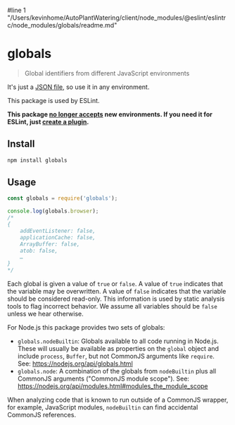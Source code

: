 #line 1 "/Users/kevinhome/AutoPlantWatering/client/node_modules/@eslint/eslintrc/node_modules/globals/readme.md"
# globals

> Global identifiers from different JavaScript environments

It's just a [JSON file](globals.json), so use it in any environment.

This package is used by ESLint.

**This package [no longer accepts](https://github.com/sindresorhus/globals/issues/82) new environments. If you need it for ESLint, just [create a plugin](http://eslint.org/docs/developer-guide/working-with-plugins#environments-in-plugins).**

## Install

```sh
npm install globals
```

## Usage

```js
const globals = require('globals');

console.log(globals.browser);
/*
{
	addEventListener: false,
	applicationCache: false,
	ArrayBuffer: false,
	atob: false,
	…
}
*/
```

Each global is given a value of `true` or `false`. A value of `true` indicates that the variable may be overwritten. A value of `false` indicates that the variable should be considered read-only. This information is used by static analysis tools to flag incorrect behavior. We assume all variables should be `false` unless we hear otherwise.

For Node.js this package provides two sets of globals:

- `globals.nodeBuiltin`: Globals available to all code running in Node.js.
	These will usually be available as properties on the `global` object and include `process`, `Buffer`, but not CommonJS arguments like `require`.
	See: https://nodejs.org/api/globals.html
- `globals.node`: A combination of the globals from `nodeBuiltin` plus all CommonJS arguments ("CommonJS module scope").
	See: https://nodejs.org/api/modules.html#modules_the_module_scope

When analyzing code that is known to run outside of a CommonJS wrapper, for example, JavaScript modules, `nodeBuiltin` can find accidental CommonJS references.
